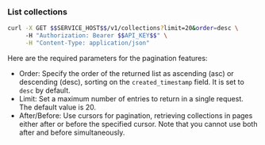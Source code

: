 ### List collections

```bash
curl -X GET $$SERVICE_HOST$$/v1/collections?limit=20&order=desc \
     -H "Authorization: Bearer $$API_KEY$$" \
     -H "Content-Type: application/json"
```

Here are the required parameters for the pagination features:

- Order: Specify the order of the returned list as ascending (asc) or descending (desc), sorting on the `created_timestamp` field. It is set to `desc` by default.
- Limit: Set a maximum number of entries to return in a single request. The default value is 20.
- After/Before: Use cursors for pagination, retrieving collections in pages either after or before the specified cursor. Note that you cannot use both after and before simultaneously.
